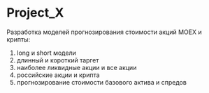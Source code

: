 # Project_X
Разработка моделей прогнозирования стоимости акций MOEX и крипты:
1. long и short модели
2. длинный и короткий таргет
3. наиболее ликвидные акции и все акции
4. российские акции и крипта
5. прогнозирование стоимости базового актива и спредов
